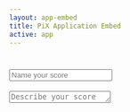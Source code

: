 ```yaml
---
layout: app-embed
title: PiX Application Embed
active: app
---
```

<body class='embed'>
    <h1 class='score-header'><input placeholder='Name your score'></h1>
    <textarea class='score-description' placeholder='Describe your score' rows='1'></textarea>

<div id='pix-template'>
	<!-- Handlebars template-->
</div>

</body>
<script id='layout-score' type='text/x-handlebars-template'>
{{debug}}
	<div class='pix-score template-pix'>
	     <ul class='pix-header'>
			<li class='block block-user'><div class='pix-group'><i class='pix pix-person'></i><label>person</label></div></li>
			<li class='block block-dialogue'><div class='pix-group'><i class='pix pix-dialogue'></i><label>dialogue</label></div></li>
			<li class='block block-system'><div class='pix-group'><i class='pix pix-system'></i><label>system</label></div></li>
		</ul>
	    <ul class='pix-steps'>
	    {% raw %}
	        {{{step}}} 
	    {% endraw %}
	    </ul>
	</div>
</script>

<script id='layout-score-no-header' type='text/x-handlebars-template'>
{{debug}}
    <div class='pix-score template-blueprint'>
        <ul class='pix-steps'>
        {% raw %}
            {{{step}}} 
        {% endraw %}
        </ul>
    </div>
</script>

<script id='pix-step' type='text/x-handlebars-template'>
	<li class='pix-step'>
        <textarea class='note top' rows='1' placeholder='type here...'>{% raw %}{{{step_title}}}{% endraw %}</textarea>
        <div class='fly-link top'>
            <a href='#split' class='btn btn-tools tool-split' title='split score'><img src='{{ site.baseurl }}/img/tool_split.svg'></a>
            <a href='#remove' class='btn btn-tools tool-remove' title='remove step'><img src='{{ site.baseurl }}/img/tool_remove.svg'></a>
            <a href='#add' class='btn btn-tools tool-add' title='add step'><img src='{{ site.baseurl }}/img/tool_add.svg'></a>
        </div>
        <ul>
            <li class='block block-user'>
                <textarea rows='10' placeholder='type here...'></textarea>
                <div class='pix-div-input' contenteditable='true'>{% raw %}{{{user}}}{% endraw %}</div>
            </li>
            <li class='block block-dialogue'>
                <textarea rows='10' placeholder='type here...'></textarea>
                <div class='pix-div-input' contenteditable='true'>{% raw %}{{{dialogue}}}{% endraw %}</div>
            </li>
            <li class='block block-system'>
                <textarea rows='10' placeholder='type here...'></textarea>
                <div class='pix-div-input' contenteditable='true'>{% raw %}{{{system}}}{% endraw %}</div>
            </li>
        </ul>
        <div class='fly-link bottom'>
            <a href='#add-note' class='btn btn-xs btn-tools tool-note' title='add note'><img src='{{ site.baseurl }}/img/tool_nota.svg'></a>
        </div>
            <textarea class='note bottom' rows='10' placeholder='type here...'>{% raw %}{{{note}}}{% endraw %}</textarea>
    </li>
</script>
